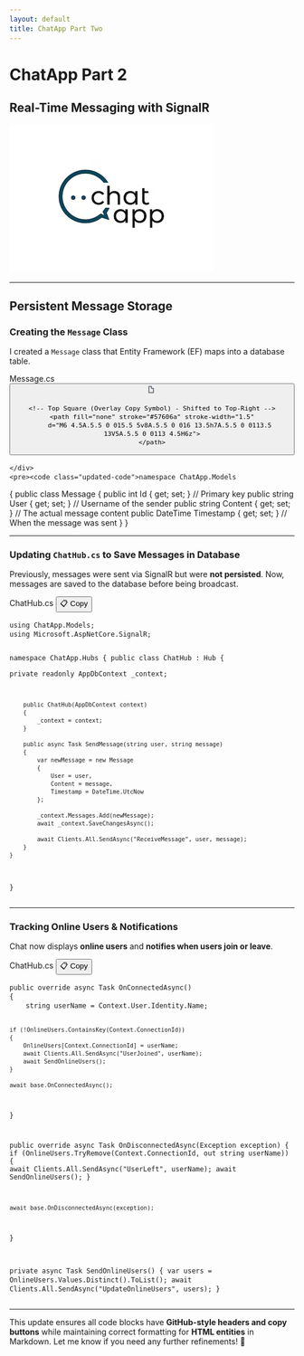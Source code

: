```yaml
---
layout: default
title: ChatApp Part Two
---
```


# **ChatApp Part 2**  
## **Real-Time Messaging with SignalR**

![ChatApp](images/ChatApp.png)

---

## **Persistent Message Storage**
### **Creating the `Message` Class**
I created a `Message` class that Entity Framework (EF) maps into a database table.

<div class="code-block">
    <div class="code-header">
        <span class="code-filename">Message.cs</span>
       <button class="copy-button" aria-label="Copy code">
<svg aria-hidden="true" height="16" viewBox="0 0 16 16" width="16">
    <!-- Bottom Square (Main Document) -->
    <path fill="none" stroke="#57606a" stroke-width="1.5"
        d="M3 2.5A.5.5 0 012.5 3v10A.5.5 0 013 13.5h7A.5.5 0 0110.5 13V6H7.5A.5.5 0 017 5.5V2.5H3z">
    </path>

    <!-- Top Square (Overlay Copy Symbol) - Shifted to Top-Right -->
    <path fill="none" stroke="#57606a" stroke-width="1.5"
        d="M6 4.5A.5.5 0 015.5 5v8A.5.5 0 016 13.5h7A.5.5 0 0113.5 13V5A.5.5 0 0113 4.5H6z">
    </path>
</svg>





</button>

    </div>
    <pre><code class="updated-code">namespace ChatApp.Models
{
    public class Message
    {
        public int Id { get; set; } // Primary key
        public string User { get; set; } // Username of the sender
        public string Content { get; set; } // The actual message content
        public DateTime Timestamp { get; set; } // When the message was sent
    }
}</code></pre>
</div>

---

### **Updating `ChatHub.cs` to Save Messages in Database**
Previously, messages were sent via SignalR but were **not persisted**. Now, messages are saved to the database before being broadcast.

<div class="code-block">
    <div class="code-header">
        <span class="code-filename">ChatHub.cs</span>
        <button class="copy-button" aria-label="Copy code">📋 Copy</button>
    </div>
    <pre class="updated-code"><code>using ChatApp.Models;
using Microsoft.AspNetCore.SignalR;

namespace ChatApp.Hubs
{
    public class ChatHub : Hub
    {   
        private readonly AppDbContext _context;

        public ChatHub(AppDbContext context)
        {
            _context = context;
        }

        public async Task SendMessage(string user, string message)
        {
            var newMessage = new Message
            {
                User = user,
                Content = message,
                Timestamp = DateTime.UtcNow
            };

            _context.Messages.Add(newMessage);
            await _context.SaveChangesAsync();

            await Clients.All.SendAsync("ReceiveMessage", user, message);
        }
    }
}</code></pre>
</div>


---

### **Tracking Online Users & Notifications**
Chat now displays **online users** and **notifies when users join or leave**.

<div class="code-block">
    <div class="code-header">
        <span class="code-filename">ChatHub.cs</span>
        <button class="copy-button" aria-label="Copy code">📋 Copy</button>
    </div>
    <pre><code class="updated-code">public override async Task OnConnectedAsync()
{
    string userName = Context.User.Identity.Name;

    if (!OnlineUsers.ContainsKey(Context.ConnectionId))
    {
        OnlineUsers[Context.ConnectionId] = userName;
        await Clients.All.SendAsync("UserJoined", userName);
        await SendOnlineUsers();
    }

    await base.OnConnectedAsync();
}

public override async Task OnDisconnectedAsync(Exception exception)
{
    if (OnlineUsers.TryRemove(Context.ConnectionId, out string userName))
    {
        await Clients.All.SendAsync("UserLeft", userName);
        await SendOnlineUsers();
    }

    await base.OnDisconnectedAsync(exception);
}

private async Task SendOnlineUsers()
{
    var users = OnlineUsers.Values.Distinct().ToList();
    await Clients.All.SendAsync("UpdateOnlineUsers", users);
}</code></pre>
</div>

---

This update ensures all code blocks have **GitHub-style headers and copy buttons** while maintaining correct formatting for **HTML entities** in Markdown. Let me know if you need any further refinements! 🚀

